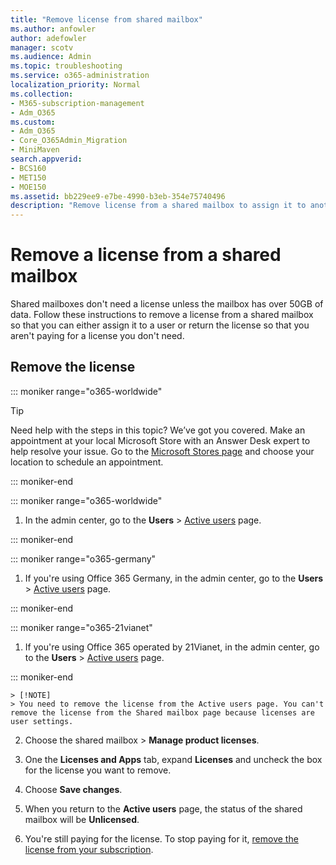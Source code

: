```yaml
---
title: "Remove license from shared mailbox"
ms.author: anfowler
author: adefowler
manager: scotv
ms.audience: Admin
ms.topic: troubleshooting
ms.service: o365-administration
localization_priority: Normal
ms.collection: 
- M365-subscription-management 
- Adm_O365
ms.custom:
- Adm_O365
- Core_O365Admin_Migration
- MiniMaven
search.appverid:
- BCS160
- MET150
- MOE150
ms.assetid: bb229ee9-e7be-4990-b3eb-354e75740496
description: "Remove license from a shared mailbox to assign it to another user. "
---
```


# Remove a license from a shared mailbox

Shared mailboxes don't need a license unless the mailbox has over 50GB of data. Follow these instructions to remove a license from a shared mailbox so that you can either assign it to a user or return the license so that you aren't paying for a license you don't need.
  
## Remove the license

::: moniker range="o365-worldwide"

> [!TIP]
> Need help with the steps in this topic? We’ve got you covered. Make an appointment at your local Microsoft Store with an Answer Desk expert to help resolve your issue. Go to the [Microsoft Stores page](https://go.microsoft.com/fwlink/?LinkID=2041482) and choose your location to schedule an appointment.

::: moniker-end

::: moniker range="o365-worldwide"

1. In the admin center, go to the **Users** \> <a href="https://go.microsoft.com/fwlink/p/?linkid=834822" target="_blank">Active users</a> page.

::: moniker-end
 

::: moniker range="o365-germany"
    
 1.   If you're using Office 365 Germany, in the admin center, go to the **Users** \> <a href="https://go.microsoft.com/fwlink/p/?linkid=847686" target="_blank">Active users</a> page. 
    
::: moniker-end

::: moniker range="o365-21vianet"

 1.   If you're using Office 365 operated by 21Vianet, in the admin center, go to the **Users** \> <a href="https://go.microsoft.com/fwlink/p/?linkid=850628" target="_blank">Active users</a> page. 

::: moniker-end 

    > [!NOTE]
    > You need to remove the license from the Active users page. You can't remove the license from the Shared mailbox page because licenses are user settings. 
  
2. Choose the shared mailbox > **Manage product licenses**. 
    
3. One the **Licenses and Apps** tab, expand **Licenses** and uncheck the box for the license you want to remove.
    
4. Choose **Save changes**.
    
5. When you return to the **Active users** page, the status of the shared mailbox will be **Unlicensed**. 

6. You're still paying for the license. To stop paying for it, [remove the license from your subscription](../subscriptions-and-billing/remove-licenses-from-subscription.md). 


